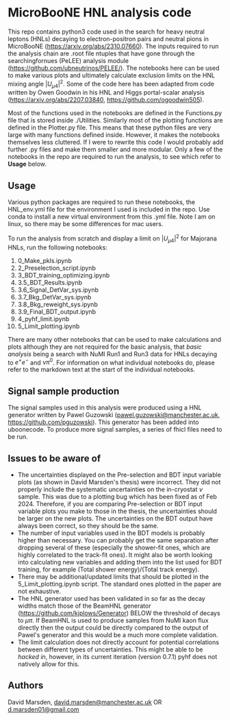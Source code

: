 # MicroBooNE HNL analysis code

This repo contains python3 code used in the search for heavy neutral leptons (HNLs) decaying to electron-positron pairs and neutral pions in MicroBooNE (https://arxiv.org/abs/2310.07660).
The inputs required to run the analysis chain are .root file ntuples that have gone through the searchingfornues (PeLEE) analysis module (https://github.com/ubneutrinos/PELEE/). 
The notebooks here can be used to make various plots and ultimately calculate exclusion limits on the HNL mixing angle $|U_{\mu4}|^2$.
Some of the code here has been adapted from code written by Owen Goodwin in his HNL and Higgs portal-scalar analysis (https://arxiv.org/abs/2207.03840, https://github.com/ogoodwin505).

Most of the functions used in the notebooks are defined in the Functions.py file that is stored inside ./Utilities. Similarly most of the plotting functions are defined in the Plotter.py file. This means that these python files are very large with many functions defined inside. However, it makes the notebooks themselves less cluttered. If I were to rewrite this code I would probably add further .py files and make them smaller and more modular. 
Only a few of the notebooks in the repo are required to run the analysis, to see which refer to **Usage** below.

## Usage

Various python packages are required to run these notebooks, the HNL_env.yml file for the environment I used is included in the repo.
Use conda to install a new virtual environment from this .yml file. Note I am on linux, so there may be some differences for mac users.

To run the analysis from scratch and display a limit on $|U_{\mu4}|^2$ for Majorana HNLs, run the following notebooks:
1. 0\_Make\_pkls.ipynb
1. 2\_Preselection\_script.ipynb
1. 3\_BDT\_training\_optimizing.ipynb
1. 3.5\_BDT\_Results.ipynb
1. 3.6\_Signal\_DetVar\_sys.ipynb
1. 3.7\_Bkg\_DetVar\_sys.ipynb
1. 3.8\_Bkg\_reweight\_sys.ipynb
1. 3.9\_Final\_BDT\_output.ipynb
1. 4\_pyhf\_limit.ipynb
1. 5\_Limit\_plotting.ipynb

There are many other notebooks that can be used to make calculations and plots although they are not required for the basic analysis, that *basic analysis* being a search with NuMI Run1 and Run3 data for HNLs decaying to $e^+e^-$ and $\nu\pi^0$. 
For information on what individual notebooks do, please refer to the markdown text at the start of the individual notebooks. 

## Signal sample production

The signal samples used in this analysis were produced using a HNL generator written by Pawel Guzowski (pawel.guzowski@manchester.ac.uk, https://github.com/pguzowski). This generator has been added into uboonecode.
To produce more signal samples, a series of fhicl files need to be run.

## Issues to be aware of

- The uncertainties displayed on the Pre-selection and BDT input variable plots (as shown in David Marsden's thesis) were incorrect. They did not properly include the systematic uncertainties on the in-cryostat $\nu$ sample. This was due to a plotting bug which has been fixed as of Feb 2024. Therefore, if you are comparing Pre-selection or BDT input variable plots you make to those in the thesis, the uncertainties should be larger on the new plots. The uncertainties on the BDT output have always been correct, so they should be the same.
- The number of input variables used in the BDT models is probably higher than necessary. You can probably get the same separation after dropping several of these (especially the shower-fit ones, which are highly correlated to the track-fit ones). It might also be worth looking into calculating new variables and adding them into the list used for BDT training, for example (Total shower energy)/(Total track energy).
- There may be additional/updated limits that should be plotted in the 5\_Limit\_plotting.ipynb script. The standard ones plotted in the paper are not exhaustive.
- The HNL generator used has been validated in so far as the decay widths match those of the BeamHNL generator (https://github.com/kjplows/Generator) BELOW the threshold of decays to $\mu\pi$. If BeamHNL is used to produce samples from NuMI kaon flux directly then the output could be directly compared to the output of Pawel's generator and this would be a much more complete validation.   
- The limit calculation does not directly account for potential correlations between different types of uncertainties. This might be able to be *hacked in*, however, in its current iteration (version 0.7.1) pyhf does not natively allow for this.

## Authors

David Marsden, david.marsden@manchester.ac.uk OR d.marsden01@gmail.com

